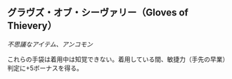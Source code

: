 ## グラヴズ・オブ・シーヴァリー（Gloves of Thievery）
*不思議なアイテム、アンコモン*

これらの手袋は着用中は知覚できない。着用している間、敏捷力（手先の早業）判定に+5ボーナスを得る。